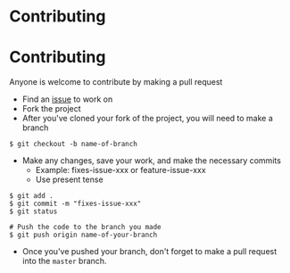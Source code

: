 # Contributing
# Contributing

Anyone is welcome to contribute by making a pull request
- Find an [issue](https://github.com/adrianyorke/robotframework-cookbook/issues) to work on 
- Fork the project
- After you've cloned your fork of the project, you will need to make a branch
```
$ git checkout -b name-of-branch

```
- Make any changes, save your work, and make the necessary commits 
    - Example: fixes-issue-xxx or feature-issue-xxx
    - Use present tense  

```
$ git add .
$ git commit -m "fixes-issue-xxx" 
$ git status

# Push the code to the branch you made
$ git push origin name-of-your-branch

```
- Once you've pushed your branch, don't forget to make a pull request into the `master` branch.


